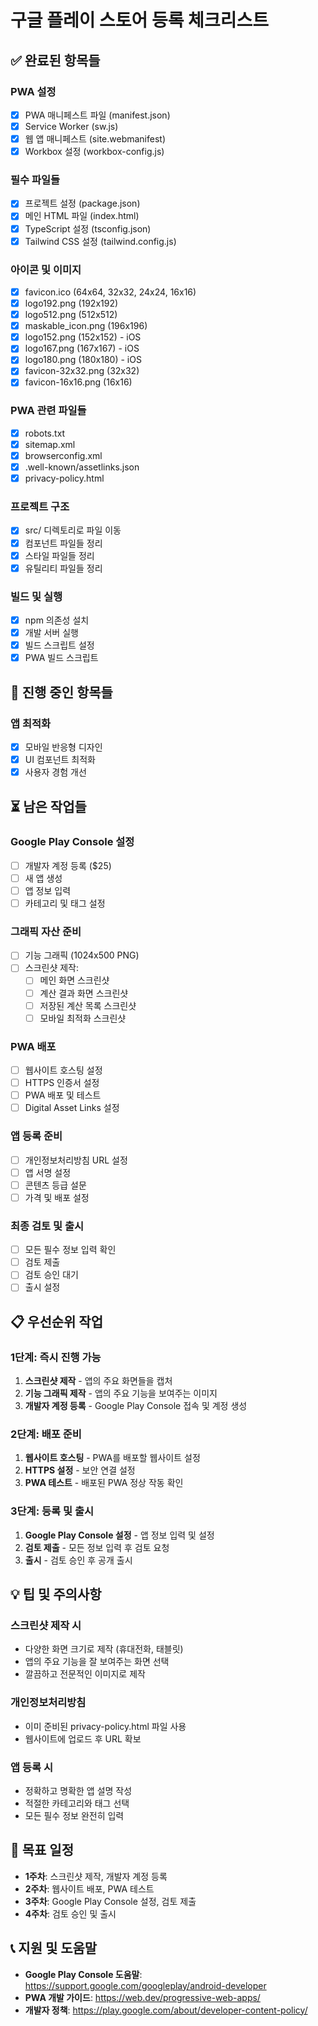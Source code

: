 # 구글 플레이 스토어 등록 체크리스트

## ✅ 완료된 항목들

### PWA 설정
- [x] PWA 매니페스트 파일 (manifest.json)
- [x] Service Worker (sw.js)
- [x] 웹 앱 매니페스트 (site.webmanifest)
- [x] Workbox 설정 (workbox-config.js)

### 필수 파일들
- [x] 프로젝트 설정 (package.json)
- [x] 메인 HTML 파일 (index.html)
- [x] TypeScript 설정 (tsconfig.json)
- [x] Tailwind CSS 설정 (tailwind.config.js)

### 아이콘 및 이미지
- [x] favicon.ico (64x64, 32x32, 24x24, 16x16)
- [x] logo192.png (192x192)
- [x] logo512.png (512x512)
- [x] maskable_icon.png (196x196)
- [x] logo152.png (152x152) - iOS
- [x] logo167.png (167x167) - iOS
- [x] logo180.png (180x180) - iOS
- [x] favicon-32x32.png (32x32)
- [x] favicon-16x16.png (16x16)

### PWA 관련 파일들
- [x] robots.txt
- [x] sitemap.xml
- [x] browserconfig.xml
- [x] .well-known/assetlinks.json
- [x] privacy-policy.html

### 프로젝트 구조
- [x] src/ 디렉토리로 파일 이동
- [x] 컴포넌트 파일들 정리
- [x] 스타일 파일들 정리
- [x] 유틸리티 파일들 정리

### 빌드 및 실행
- [x] npm 의존성 설치
- [x] 개발 서버 실행
- [x] 빌드 스크립트 설정
- [x] PWA 빌드 스크립트

## 🔄 진행 중인 항목들

### 앱 최적화
- [x] 모바일 반응형 디자인
- [x] UI 컴포넌트 최적화
- [x] 사용자 경험 개선

## ⏳ 남은 작업들

### Google Play Console 설정
- [ ] 개발자 계정 등록 ($25)
- [ ] 새 앱 생성
- [ ] 앱 정보 입력
- [ ] 카테고리 및 태그 설정

### 그래픽 자산 준비
- [ ] 기능 그래픽 (1024x500 PNG)
- [ ] 스크린샷 제작:
  - [ ] 메인 화면 스크린샷
  - [ ] 계산 결과 화면 스크린샷
  - [ ] 저장된 계산 목록 스크린샷
  - [ ] 모바일 최적화 스크린샷

### PWA 배포
- [ ] 웹사이트 호스팅 설정
- [ ] HTTPS 인증서 설정
- [ ] PWA 배포 및 테스트
- [ ] Digital Asset Links 설정

### 앱 등록 준비
- [ ] 개인정보처리방침 URL 설정
- [ ] 앱 서명 설정
- [ ] 콘텐츠 등급 설문
- [ ] 가격 및 배포 설정

### 최종 검토 및 출시
- [ ] 모든 필수 정보 입력 확인
- [ ] 검토 제출
- [ ] 검토 승인 대기
- [ ] 출시 설정

## 📋 우선순위 작업

### 1단계: 즉시 진행 가능
1. **스크린샷 제작** - 앱의 주요 화면들을 캡처
2. **기능 그래픽 제작** - 앱의 주요 기능을 보여주는 이미지
3. **개발자 계정 등록** - Google Play Console 접속 및 계정 생성

### 2단계: 배포 준비
1. **웹사이트 호스팅** - PWA를 배포할 웹사이트 설정
2. **HTTPS 설정** - 보안 연결 설정
3. **PWA 테스트** - 배포된 PWA 정상 작동 확인

### 3단계: 등록 및 출시
1. **Google Play Console 설정** - 앱 정보 입력 및 설정
2. **검토 제출** - 모든 정보 입력 후 검토 요청
3. **출시** - 검토 승인 후 공개 출시

## 💡 팁 및 주의사항

### 스크린샷 제작 시
- 다양한 화면 크기로 제작 (휴대전화, 태블릿)
- 앱의 주요 기능을 잘 보여주는 화면 선택
- 깔끔하고 전문적인 이미지로 제작

### 개인정보처리방침
- 이미 준비된 privacy-policy.html 파일 사용
- 웹사이트에 업로드 후 URL 확보

### 앱 등록 시
- 정확하고 명확한 앱 설명 작성
- 적절한 카테고리와 태그 선택
- 모든 필수 정보 완전히 입력

## 🎯 목표 일정

- **1주차**: 스크린샷 제작, 개발자 계정 등록
- **2주차**: 웹사이트 배포, PWA 테스트
- **3주차**: Google Play Console 설정, 검토 제출
- **4주차**: 검토 승인 및 출시

## 📞 지원 및 도움말

- **Google Play Console 도움말**: https://support.google.com/googleplay/android-developer
- **PWA 개발 가이드**: https://web.dev/progressive-web-apps/
- **개발자 정책**: https://play.google.com/about/developer-content-policy/
